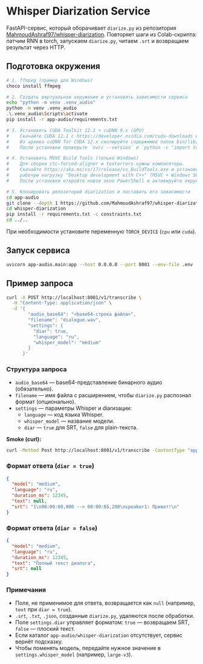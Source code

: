 # Whisper Diarization Service

FastAPI-сервис, который оборачивает `diarize.py` из репозитория [MahmoudAshraf97/whisper-diarization](https://github.com/MahmoudAshraf97/whisper-diarization). Повторяет шаги из Colab-скрипта: патчим RNN в torch, запускаем `diarize.py`, читаем `.srt` и возвращаем результат через HTTP.

## Подготовка окружения
```bash
# 1. ffmpeg (пример для Windows)
choco install ffmpeg

# 2. Создать виртуальное окружение и установить зависимости сервиса
echo "python -m venv .venv_audio"
python -m venv .venv_audio
.\.venv_audio\Scripts\activate
pip install -r app-audio/requirements.txt

# 3. Установить CUDA Toolkit 12.1 + cuDNN 9.x (GPU)
#    Скачайте CUDA 12.1 с https://developer.nvidia.com/cuda-downloads и поставьте Toolkit.
#    Из архива cuDNN for CUDA 12.x скопируйте содержимое папок bin/lib/include в каталоги CUDA (v12.1).
#    После установки проверьте `nvcc --version` и `python -c "import torch; print(torch.cuda.is_available())"`.

# 4. Установить MSVC Build Tools (только Windows)
#    Для сборки ctc-forced-aligner и texterrors нужны компиляторы.
#    Скачайте https://aka.ms/vs/17/release/vs_BuildTools.exe и установите
#    рабочую нагрузку "Desktop development with C++" (MSVC + Windows SDK).
#    После установки откройте новое окно PowerShell и активируйте окружение.

# 5. Клонировать репозиторий diarization и поставить его зависимости
cd app-audio
git clone --depth 1 https://github.com/MahmoudAshraf97/whisper-diarization.git
cd whisper-diarization
pip install -r requirements.txt -c constraints.txt
cd ../..
```

При необходимости установите переменную `TORCH_DEVICE` (`cpu` или `cuda`).

## Запуск сервиса
```bash
uvicorn app-audio.main:app --host 0.0.0.0 --port 8001 --env-file .env
```

## Пример запроса
```bash
curl -X POST http://localhost:8001/v1/transcribe \
  -H "Content-Type: application/json" \
  -d '{
        "audio_base64": "<base64-строка файла>",
        "filename": "dialogue.wav",
        "settings": {
          "diar": true,
          "language": "ru",
          "whisper_model": "medium"
        }
      }'
```
### Структура запроса
- `audio_base64` — base64-представление бинарного аудио (обязательно).
- `filename` — имя файла с расширением, чтобы `diarize.py` распознал формат (опционально).
- `settings` — параметры Whisper и diarизации:
  - `language` — код языка Whisper.
  - `whisper_model` — название модели.
  - `diar` — `true` для SRT, `false` для plain-текста.

**Smoke (curl):**

```bash
curl -Method Post http://localhost:8001/v1/transcribe -ContentType "application/json" -Body ('{{"audio_base64":"{0}","filename":"audio_2025-09-16_17-13-23.ogg","settings":{{"diar":true,"language":"ru","whisper_model":"medium"}}}}' -f ([Convert]::ToBase64String([IO.File]::ReadAllBytes("C:\UD-MVP\app-audio\data\audio_2025-09-16_17-13-23.ogg")))) -o app-audio\data\response.json
```

### Формат ответа (`diar = true`)
```json
{
  "model": "medium",
  "language": "ru",
  "duration_ms": 12345,
  "text": null,
  "srt": "1\n00:00:00,000 --> 00:00:05,200\nspeaker1: Привет!\n"
}
```

### Формат ответа (`diar = false`)
```json
{
  "model": "medium",
  "language": "ru",
  "duration_ms": 12345,
  "text": "Полный текст диалога",
  "srt": null
}
```
### Примечания
- Поле, не применимое для ответа, возвращается как `null` (например, `text` при `diar = true`).
- `.srt`, `.txt`, `.json`, созданные `diarize.py`, удаляются после обработки.
- Поле `settings.diar` управляет форматом: `true` — возвращаем SRT, `false` — плоский текст.
- Если каталог `app-audio/whisper-diarization` отсутствует, сервис вернёт подсказку.
- Чтобы поменять модель, передайте нужное значение в `settings.whisper_model` (например, `large-v3`).


